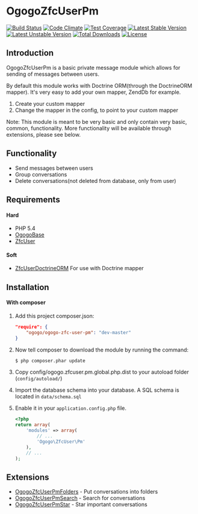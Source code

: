 OgogoZfcUserPm
=======
[![Build Status](https://travis-ci.org/Ogogo/OgogoZfcUserPm.svg?branch=master)](https://travis-ci.org/Ogogo/OgogoZfcUserPm)
[![Code Climate](https://codeclimate.com/github/Ogogo/OgogoZfcUserPm/badges/gpa.svg)](https://codeclimate.com/github/Ogogo/OgogoZfcUserPm)
[![Test Coverage](https://codeclimate.com/github/Ogogo/OgogoZfcUserPm/badges/coverage.svg)](https://codeclimate.com/github/Ogogo/OgogoZfcUserPm)
[![Latest Stable Version](https://poser.pugx.org/ogogo/ogogo-zfc-user-pm/v/stable.svg)](https://packagist.org/packages/ogogo/ogogo-zfc-user-pm)
[![Latest Unstable Version](https://poser.pugx.org/ogogo/ogogo-zfc-user-pm/v/unstable.svg)](https://packagist.org/packages/ogogo/ogogo-zfc-user-pm)
[![Total Downloads](https://poser.pugx.org/ogogo/ogogo-zfc-user-pm/downloads.svg)](https://packagist.org/packages/ogogo/ogogo-zfc-user-pm)
[![License](https://poser.pugx.org/ogogo/ogogo-zfc-user-pm/license.svg)](https://packagist.org/packages/ogogo/ogogo-zfc-user-pm)

Introduction
------------
OgogoZfcUserPm is a basic private message module which allows for sending of messages between users.   

By default this module works with Doctrine ORM(through the DoctrineORM mapper). 
It's very easy to add your own mapper, ZendDb for example.   
1. Create your custom mapper   
2. Change the mapper in the config, to point to your custom mapper

Note: This module is meant to be very basic and only contain very basic, common, functionality.
More functionality will be available through extensions, please see below.

Functionality
------------
* Send messages between users
* Group conversations
* Delete conversations(not deleted from database, only from user)

Requirements
------------
#### Hard
- PHP 5.4
- [OgogoBase](https://github.com/Ogogo/OgogoBase)
- [ZfcUser](https://github.com/ZF-Commons/ZfcUser)

#### Soft
- [ZfcUserDoctrineORM](https://github.com/ZF-Commons/ZfcUserDoctrineORM) For use with Doctrine mapper

Installation
------------
#### With composer

1. Add this project composer.json:

    ```json
    "require": {
        "ogogo/ogogo-zfc-user-pm": "dev-master"
    }
    ```

2. Now tell composer to download the module by running the command:

    ```bash
    $ php composer.phar update
    ```
    
3. Copy config/ogogo.zfcuser.pm.global.php.dist to your autoload folder (`config/autoload/`)

4. Import the database schema into your database. A SQL schema is located in `data/schema.sql`

5. Enable it in your `application.config.php` file.

    ```php
    <?php
    return array(
        'modules' => array(
            // ...
            'Ogogo\ZfcUser\Pm'
        ),
        // ...
    );
    ```
    
Extensions
------------
- [OgogoZfcUserPmFolders](https://github.com/Ogogo/OgogoZfcUserPmFolders) - Put conversations into folders
- [OgogoZfcUserPmSearch](https://github.com/Ogogo/OgogoZfcUserPmSearch) - Search for conversations
- [OgogoZfcUserPmStar](https://github.com/Ogogo/OgogoZfcUserPmSearch) - Star important conversations
